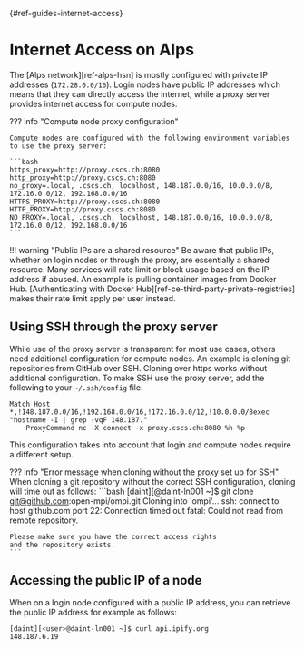 [](){#ref-guides-internet-access}
# Internet Access on Alps

The [Alps network][ref-alps-hsn] is mostly configured with private IP addresses (`172.28.0.0/16`).
Login nodes have public IP addresses which means that they can directly access the internet, while a proxy server provides internet access for compute nodes.

??? info "Compute node proxy configuration"

    Compute nodes are configured with the following environment variables to use the proxy server:
    
    ```bash
    https_proxy=http://proxy.cscs.ch:8080
    http_proxy=http://proxy.cscs.ch:8080
    no_proxy=.local, .cscs.ch, localhost, 148.187.0.0/16, 10.0.0.0/8, 172.16.0.0/12, 192.168.0.0/16
    HTTPS_PROXY=http://proxy.cscs.ch:8080
    HTTP_PROXY=http://proxy.cscs.ch:8080
    NO_PROXY=.local, .cscs.ch, localhost, 148.187.0.0/16, 10.0.0.0/8, 172.16.0.0/12, 192.168.0.0/16
    ```

!!! warning "Public IPs are a shared resource"
    Be aware that public IPs, whether on login nodes or through the proxy, are essentially a shared resource.
    Many services will rate limit or block usage based on the IP address if abused.
    An example is pulling container images from Docker Hub.
    [Authenticating with Docker Hub][ref-ce-third-party-private-registries] makes their rate limit apply per user instead.

## Using SSH through the proxy server 

While use of the proxy server is transparent for most use cases, others need additional configuration for compute nodes.
An example is cloning git repositories from GitHub over SSH.
Cloning over https works without additional configuration.
To make SSH use the proxy server, add the following to your `~/.ssh/config` file:

``` title="~/.ssh/config"
Match Host *,!148.187.0.0/16,!192.168.0.0/16,!172.16.0.0/12,!10.0.0.0/8exec "hostname -I | grep -vqF 148.187."
    ProxyCommand nc -X connect -x proxy.cscs.ch:8080 %h %p
```

This configuration takes into account that login and compute nodes require a different setup.

??? info "Error message when cloning without the proxy set up for SSH"
    When cloning a git repository without the correct SSH configuration, cloning will time out as follows:
    ```bash
    [daint][<user>@daint-ln001 ~]$ git clone git@github.com:open-mpi/ompi.git
    Cloning into 'ompi'...
    ssh: connect to host github.com port 22: Connection timed out
    fatal: Could not read from remote repository.

    Please make sure you have the correct access rights
    and the repository exists.
    ```

## Accessing the public IP of a node

When on a login node configured with a public IP address, you can retrieve the public IP address for example as follows:

```bash
[daint][<user>@daint-ln001 ~]$ curl api.ipify.org
148.187.6.19
```
